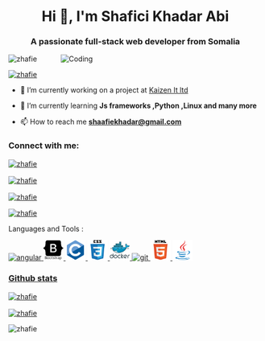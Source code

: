 

 
<h1 align="center">Hi 👋, I'm Shafici Khadar Abi  </h1>
<h3 align="center">A passionate full-stack web developer from Somalia</h3>
<img align="right" alt="Coding" width="400" src="https://camo.githubusercontent.com/422c8c98b9583219958a791ade62fd107b6f208f8814f940687d40c75cc98e2b/68747470733a2f2f63646e2e6472696262626c652e636f6d2f75736572732f3932363533372f73637265656e73686f74732f343530323932342f6d656469612f37396532366162623366623835623432663237323263663232646130393564632e676966">
<p align="left"> <img src="https://komarev.com/ghpvc/?username=zhafie&label=Profile%20views&color=0e75b6&style=flat" alt="zhafie" /> </p>

<p align="left"> <a href="https://twitter.com/zhafie" target="blank"><img src="https://img.shields.io/twitter/follow/zhafie?logo=twitter&style=for-the-badge" alt="zhafie" /></a> </p>

- 🔭 I’m currently working on a project at [Kaizen It  ltd](https://github.com/stars/zhafie/lists/kaizen-it)

- 🌱 I’m currently learning **Js frameworks ,Python ,Linux and many more**
- 📫 How to reach me **shaafiekhadar@gmail.com**
 




<h3 align="left">Connect with me:</h3>
<p align="left">
<a href="https://twitter.com/boqorem" target="blank"><img align="center" src="https://raw.githubusercontent.com/rahuldkjain/github-profile-readme-generator/master/src/images/icons/Social/twitter.svg" alt="zhafie" height="30" width="40" /></a>
 
<a href="https://linkedin.com/in/zhafie" target="blank"><img align="center" src="https://raw.githubusercontent.com/rahuldkjain/github-profile-readme-generator/master/src/images/icons/Social/linked-in-alt.svg" alt="zhafie" height="30" width="40" /></a>
 
<a href="https://fb.com/zhafie" target="blank"><img align="center" src="https://raw.githubusercontent.com/rahuldkjain/github-profile-readme-generator/master/src/images/icons/Social/facebook.svg" alt="zhafie" height="30" width="40" /></a>
 
<a href="https://instagram.com/zhafie" target="blank"><img align="center" src="https://raw.githubusercontent.com/rahuldkjain/github-profile-readme-generator/master/src/images/icons/Social/instagram.svg" alt="zhafie" height="30" width="40" /></a>
 
</p


 
 
 

<h3 align="left">Languages and Tools :</h3>
<p align="left"> <a href="https://angular.io" target="_blank" rel="noreferrer"> <img src="https://angular.io/assets/images/logos/angular/angular.svg" alt="angular" width="40" height="40"/> </a> <a href="https://getbootstrap.com" target="_blank" rel="noreferrer"> <img src="https://raw.githubusercontent.com/devicons/devicon/master/icons/bootstrap/bootstrap-plain-wordmark.svg" alt="bootstrap" width="40" height="40"/> </a> <a href="https://www.cprogramming.com/" target="_blank" rel="noreferrer"> <img src="https://raw.githubusercontent.com/devicons/devicon/master/icons/c/c-original.svg" alt="c" width="40" height="40"/> </a> <a href="https://www.w3schools.com/css/" target="_blank" rel="noreferrer"> <img src="https://raw.githubusercontent.com/devicons/devicon/master/icons/css3/css3-original-wordmark.svg" alt="css3" width="40" height="40"/> </a> <a href="https://www.docker.com/" target="_blank" rel="noreferrer"> <img src="https://raw.githubusercontent.com/devicons/devicon/master/icons/docker/docker-original-wordmark.svg" alt="docker" width="40" height="40"/> </a> <a href="https://git-scm.com/" target="_blank" rel="noreferrer"> <img src="https://www.vectorlogo.zone/logos/git-scm/git-scm-icon.svg" alt="git" width="40" height="40"/> </a> <a href="https://www.w3.org/html/" target="_blank" rel="noreferrer"> <img src="https://raw.githubusercontent.com/devicons/devicon/master/icons/html5/html5-original-wordmark.svg" alt="html5" width="40" height="40"/> </a> <a href="https://www.java.com" target="_blank" rel="noreferrer"> <img src="https://raw.githubusercontent.com/devicons/devicon/master/icons/java/java-original.svg" alt="java" width="40" height="40"/> </a> <a href="https://www.linux.org/" target="_blank" rel="noreferrer">  



 ### Github stats
   
<p><img align="center" src="https://github-readme-stats.vercel.app/api?username=zhafie&show_icons=true&locale=en" alt="zhafie"     /></p> 

<p ><img align="center" src="https://github-readme-streak-stats.herokuapp.com/?user=zhafie&" alt="zhafie" /></p>
 

 <p><img align="left" src="https://github-readme-stats.vercel.app/api/top-langs?username=zhafie&show_icons=true&locale=en&layout=compact&theme=tokyolight" alt="zhafie" width="500" /></p>

